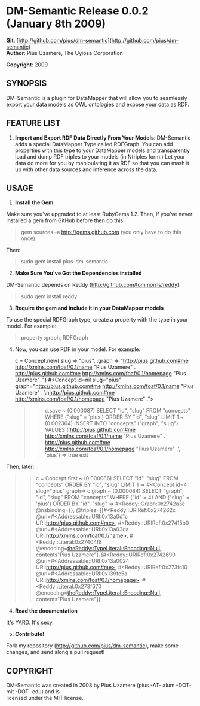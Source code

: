 DM-Semantic Release 0.0.2 (January 8th 2009) 
===================================

**Git**:  [http://github.com/pius/dm-semantic](http://github.com/pius/dm-semantic)   
**Author**:    Pius Uzamere, The Uyiosa Corporation

**Copyright**: 2009


SYNOPSIS
--------

DM-Semantic is a plugin for DataMapper that will allow you to seamlessly export your data models as OWL ontologies and expose your data as RDF.


FEATURE LIST
------------
                                                                              
1. **Import and Export RDF Data Directly From Your Models**: DM-Semantic adds a special DataMapper Type called RDFGraph.  You can add properties with this type to your DataMapper models and transparently load and dump RDF triples to your models (in Ntriples form.)  Let your data do more for you by manipulating it as RDF so that you can mash it up with other data sources and inference across the data.

USAGE
-----

1. **Install the Gem**

Make sure you've upgraded to at least RubyGems 1.2.  Then, if you've never installed a gem from GitHub before then do this:

  > gem sources -a http://gems.github.com (you only have to do this once)

Then:

  > sudo gem install pius-dm-semantic

2. **Make Sure You've Got the Dependencies installed**

DM-Semantic depends on Reddy (http://github.com/tommorris/reddy).

  > sudo gem install reddy

3. **Require the gem and include it in your DataMapper models**

To use the special RDFGraph type, create a property with the type in your model.  For example:

  > property :graph, RDFGraph
  
4.  Now, you can use RDF in your model.  For example:


      c = Concept.new(:slug => "pius", :graph => "<http://pius.github.com#me> <http://xmlns.com/foaf/0.1/name> \"Pius Uzamere\" . 
      <http://pius.github.com#me> <http://xmlns.com/foaf/0.1/homepage> \"Pius Uzamere\" .")
      #<Concept id=nil slug="pius" graph="<http://pius.github.com#me> <http://xmlns.com/foaf/0.1/name> \"Pius Uzamere\" . \n<http://pius.github.com#me> <http://xmlns.com/foaf/0.1/homepage> \"Pius Uzamere\" .">
      >> c.save
      ~ (0.000087) SELECT "id", "slug" FROM "concepts" WHERE ("slug" = 'pius') ORDER BY "id", "slug" LIMIT 1
      ~ (0.002364) INSERT INTO "concepts" ("graph", "slug") VALUES ('<http://pius.github.com#me> <http://xmlns.com/foaf/0.1/name> "Pius Uzamere" . 
    <http://pius.github.com#me> <http://xmlns.com/foaf/0.1/homepage> "Pius Uzamere" .', 'pius')
      => true
      >> exit

Then, later:

  >> c = Concept.first
  ~ (0.000086) SELECT "id", "slug" FROM "concepts" ORDER BY "id", "slug" LIMIT 1
  => #<Concept id=4 slug="pius" graph=<not loaded>>
  >> c.graph
  ~ (0.000084) SELECT "graph", "id", "slug" FROM "concepts" WHERE ("id" = 4) AND ("slug" = 'pius') ORDER BY "id", "slug"
  => #<Reddy::Graph:0x2742a3c @nsbinding={}, @triples=[[#<Reddy::URIRef:0x274262c @uri=#<Addressable::URI:0x13a0d1c URI:http://pius.github.com#me>, #<Reddy::URIRef:0x27415b0 @uri=#<Addressable::URI:0x13a03da URI:http://xmlns.com/foaf/0.1/name>, #<Reddy::Literal:0x27404f8 @encoding=<theReddy::TypeLiteral::Encoding::Null>, contents"Pius Uzamere"], [#<Reddy::URIRef:0x2742690 @uri=#<Addressable::URI:0x13a0024 URI:http://pius.github.com#me>, #<Reddy::URIRef:0x273fc10 @uri=#<Addressable::URI:0x139fc5a URI:http://xmlns.com/foaf/0.1/homepage>, #<Reddy::Literal:0x273f670 @encoding=<theReddy::TypeLiteral::Encoding::Null>, contents"Pius Uzamere"]]
  
4. **Read the documentation**

It's YARD.  It's sexy.

5. **Contribute!**

Fork my repository (http://github.com/pius/dm-semantic), make some changes, and send along a pull request!
                                                                              

COPYRIGHT
---------                                                                 

DM-Semantic was created in 2008 by Pius Uzamere (pius -AT- alum -DOT- mit -DOT- edu) and is    
licensed under the MIT license.
